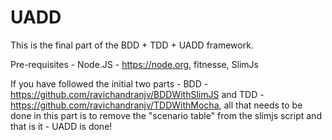 # UADD
This is the final part of the BDD + TDD + UADD framework.

Pre-requisites - Node.JS - https://node.org, fitnesse, SlimJs

If you have followed the initial two parts -  BDD - https://github.com/ravichandranjv/BDDWithSlimJS and TDD - https://github.com/ravichandranjv/TDDWithMocha, all that needs to be done in this part is to remove the "scenario table" from the slimjs script and that is it - UADD is done!
